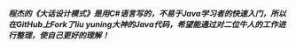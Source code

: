 ##### 程杰的《大话设计模式》是用C#语言写的，不易于Java学习者的快速入门，所以在GitHub上Fork了liu yuning大神的Java代码，希望能通过对二位牛人的工作进行整理，使自己更好的理解！
